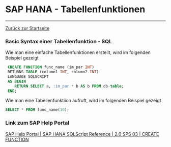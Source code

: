 # SAP HANA - Tabellenfunktionen
---

[Zurück zur Startseite](https://wolfgangzeller.github.io/ABAP-for-SAP-BW/)

### Basic Syntax einer Tabellenfunktion - SQL
Wie man eine einfache Tabellenfunktionen erstellt, wird im folgenden Beispiel gezeigt
```sql
 CREATE FUNCTION func_name (im_par INT)
 RETURNS TABLE (column1 INT, column2 INT) 
 LANGUAGE SQLSCRIPT 
 AS BEGIN
    RETURN SELECT a, :im_par * b AS b FROM db-table;
 END;
```

Wie man eine Tabellenfunktiion aufruft, wird im folgenden Beispiel gezeigt
```sql
SELECT * FROM func_name(10);
```

### Link zum SAP Help Portal
[SAP Help Portal | SAP HANA SQLScript Reference | 2.0 SPS 03 | CREATE FUNCTION](https://help.sap.com/viewer/de2486ee947e43e684d39702027f8a94/2.0.03/en-US/2fc6d7beebd14c579457092e91519082.html)
